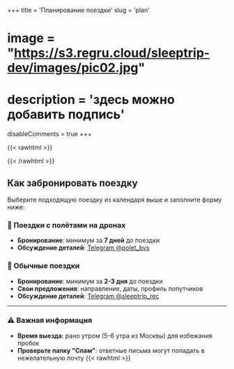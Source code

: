 +++
title = 'Планирование поездки'
slug = 'plan'
# image = "https://s3.regru.cloud/sleeptrip-dev/images/pic02.jpg"
# description = 'здесь можно добавить подпись'
disableComments = true
+++

{{< rawhtml >}}
<div data-tockify-component="calendar" data-tockify-calendar="sleeptrip.calendar">
</div>
<script data-cfasync="false" data-tockify-script="embed" src="https://public.tockify.com/browser/embed.js">
</script>
{{< /rawhtml >}}

## Как забронировать поездку

Выберите подходящую поездку из календаря выше и заполните форму ниже:

### 🚁 Поездки с полётами на дронах
- **Бронирование**: минимум за **7 дней** до поездки
- **Обсуждение деталей**: [Telegram @polet_bvs](https://t.me/polet_bvs)

### 🚗 Обычные поездки  
- **Бронирование**: минимум за **2-3 дня** до поездки
- **Свои предложения**: направление, даты, профиль попутчиков
- **Обсуждение деталей**: [Telegram @sleeptrip_rec](https://t.me/sleeptrip_rec)

---

### ⚠️ Важная информация

- **Время выезда**: рано утром (5-6 утра из Москвы) для избежания пробок
- **Проверьте папку "Спам"**: ответные письма могут попадать в нежелательную почту
{{< rawhtml >}}
<div class="travel-form-container">
    <!-- Сообщения об успехе/ошибке -->
    <script>
    document.addEventListener('DOMContentLoaded', function() {
        const urlParams = new URLSearchParams(window.location.search);
        const success = urlParams.get('success');
        const error = urlParams.get('error');
        
        if (success) {
            const messageDiv = document.createElement('div');
            messageDiv.className = 'form-message form-success';
            messageDiv.textContent = success;
            document.querySelector('.travel-form-container').insertBefore(messageDiv, document.querySelector('.travel-form'));
        }
        
        if (error) {
            const messageDiv = document.createElement('div');
            messageDiv.className = 'form-message form-error';
            messageDiv.textContent = error;
            document.querySelector('.travel-form-container').insertBefore(messageDiv, document.querySelector('.travel-form'));
        }

        // Русские сообщения валидации
        const inputs = document.querySelectorAll('input[required], select[required], textarea[required]');
        inputs.forEach(function(input) {
            input.addEventListener('invalid', function() {
                if (input.type === 'checkbox') {
                    input.setCustomValidity('Пожалуйста, отметьте этот пункт для продолжения');
                } else if (input.type === 'email') {
                    input.setCustomValidity('Пожалуйста, введите корректный email адрес');
                } else if (input.tagName === 'SELECT') {
                    input.setCustomValidity('Пожалуйста, выберите один из вариантов');
                } else {
                    input.setCustomValidity('Пожалуйста, заполните это поле');
                }
            });
            
            input.addEventListener('input', function() {
                input.setCustomValidity('');
            });
        });
    });
    </script>

    <form class="travel-form" action="/send_plan.php" method="POST">
        <div class="form-group">
            <label for="name">Имя *</label>
            <input type="text" id="name" name="name" placeholder="Введите Ваше имя" required>
        </div>

        <div class="form-group">
            <label for="email">E-mail *</label>
            <input type="email" id="email" name="email" placeholder="Введите Ваш email" required>
        </div>

        <div class="form-group">
            <label for="phone">Телефон (необязательно)</label>
            <input type="tel" id="phone" name="phone" placeholder="Введите телефон">
        </div>

        <div class="form-group">
            <label for="bvs_number">Дополнительная информация<br>
            <small style="color: #666; font-size: 0.9em;">Учётный номер БВС или свой вариант поездки</small></label>
            <textarea id="bvs_number" name="bvs_number" placeholder="Например: номер дрона, направление, даты или особые пожелания"></textarea>
        </div>

        <div class="form-group">
            <label for="trip_period">Выберите поездку</label>
            <select id="trip_period" name="trip_period" style="background: white; color: #000; font-size: 16px; padding: 15px; border: 1px solid #ccc; width: 100%; appearance: none; background-image: url('data:image/svg+xml;utf8,<svg fill=\"black\" height=\"24\" viewBox=\"0 0 24 24\" width=\"24\" xmlns=\"http://www.w3.org/2000/svg\"><path d=\"M7 10l5 5 5-5z\"/></svg>'); background-repeat: no-repeat; background-position: right 10px center; background-size: 20px;">
                <option value="" style="color: #000;">Нажмите чтобы выбрать поездку</option>
                <option value="Август 2025 (с дронами)" style="color: #000;">Август 2025 (с дронами)</option>
                <option value="Сентябрь 2025 (с дронами)" style="color: #000;">Сентябрь 2025 (с дронами)</option>
                <option value="Октябрь 2025 (с дронами)" style="color: #000;">Октябрь 2025 (с дронами)</option>
                <option value="Свой вариант" style="color: #000;">Свой вариант</option>
            </select>
        </div>

        <div class="form-group">
            <label class="checkbox-label" style="display: flex; align-items: flex-start; font-weight: 400; padding: 0.75rem; border-radius: 8px; transition: all 0.3s ease; cursor: pointer; border: 1px solid #e1e5e9; position: relative;">
                <input type="checkbox" name="consent" value="agree" required style="width: 18px; height: 18px; margin-right: 0.75rem; margin-top: 0.2rem; accent-color: #27ae60; cursor: pointer;">
                <span style="cursor: pointer; user-select: none; line-height: 1.5;">
                    Согласие на обработку персональных данных<br>
                    <small style="color: #666; font-size: 0.9em;">Разрешаю использовать мои данные для оформления заявки</small>
                </span>
            </label>
        </div>

        <div class="form-group">
            <label class="checkbox-label" style="display: flex; align-items: flex-start; font-weight: 400; padding: 0.75rem; border-radius: 8px; transition: all 0.3s ease; cursor: pointer; border: 1px solid #e1e5e9; position: relative;">
                <input type="checkbox" name="age_confirm" value="18+" required style="width: 18px; height: 18px; margin-right: 0.75rem; margin-top: 0.2rem; accent-color: #27ae60; cursor: pointer;">
                <span style="cursor: pointer; user-select: none; line-height: 1.5;">
                    Подтверждение совершеннолетия<br>
                    <small style="color: #666; font-size: 0.9em;">Мне исполнилось 18 лет</small>
                </span>
            </label>
        </div>

        <button type="submit" class="submit-btn">
            Отправить
        </button>
    </form>
</div>
{{< /rawhtml >}}

